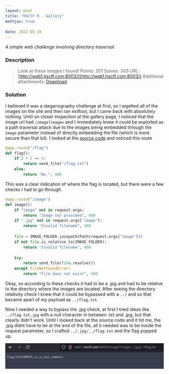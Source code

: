 ```yaml
---
layout: post
title: "HSCTF 9 - Gallery"
mathjax: true

date: 2022-05-10
---
```


*A simple web challenge involving directory traversal.*

<!--more-->

### Description
> Look at these images I found!
> Points: 201
> Solves: 303
> URL: [http://web1.hsctf.com:8003/](http://web1.hsctf.com:8003/)
> Additional attachments: [Download](https://hsctf-9-resources.storage.googleapis.com/uploads/f6fb4242f208ee8229bac9fb310223ea685530b2d72582eec086a1988acdf26a/gallery.zip)

### Solution

I believed it was a steganography challenge at first, so I wgetted all of the images on the site and then ran exiftool, but I came back with absolutely nothing. Until on closer inspection at the gallery page, I noticed that the image url had `/image?image=` and I immediately knew it could be exploited as a path traversal attack due to the images being embedded through the `image` parameter instead of directly embedding the file (which is more secure than that lol).
I looked at the [source code](https://hsctf-9-resources.storage.googleapis.com/uploads/f6fb4242f208ee8229bac9fb310223ea685530b2d72582eec086a1988acdf26a/gallery.zip) and noticed this route

```python
@app.route("/flag")
def flag():
	if 2 + 2 == 5:
		return send_file("/flag.txt")
	else:
		return "No.", 400
```

This was a clear indication of where the flag is located, but there were a few checks I had to go through.

```python
@app.route("/image")
def image():
	if "image" not in request.args:
		return "Image not provided", 400
	if ".jpg" not in request.args["image"]:
		return "Invalid filename", 400
	
	file = IMAGE_FOLDER.joinpath(Path(request.args["image"]))
	if not file.is_relative_to(IMAGE_FOLDER):
		return "Invalid filename", 400
	
	try:
		return send_file(file.resolve())
	except FileNotFoundError:
		return "File does not exist", 400
```

Okay, so according to these checks it had to be a .jpg and had to be relative to the directory where the images are located. After seeing the directory relativity check I knew that it could be bypassed with a `../` and so that became apart of my payload as `../flag.txt`.

Now I needed a way to bypass the .jpg check, at first I tried ideas like `../flag.txt.jpg` with a null character in between .txt and .jpg, but that clearly didn't work. Until I looked back at the source code and it hit me, the .jpg didnt have to be at the end of the file, all it needed was to be inside the request parameter, so I crafted `../.jpg/../flag.txt` and the flag popped up.

<img src="/resources/2022/hsctf9/gallery/gallery_flag.png" width="800">
